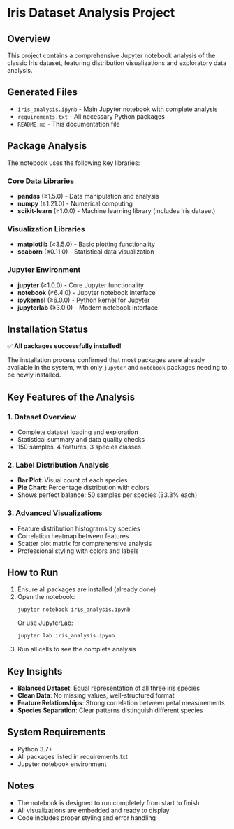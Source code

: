 # Iris Dataset Analysis Project

## Overview
This project contains a comprehensive Jupyter notebook analysis of the classic Iris dataset, featuring distribution visualizations and exploratory data analysis.

## Generated Files
- `iris_analysis.ipynb` - Main Jupyter notebook with complete analysis
- `requirements.txt` - All necessary Python packages
- `README.md` - This documentation file

## Package Analysis
The notebook uses the following key libraries:

### Core Data Libraries
- **pandas** (≥1.5.0) - Data manipulation and analysis
- **numpy** (≥1.21.0) - Numerical computing
- **scikit-learn** (≥1.0.0) - Machine learning library (includes Iris dataset)

### Visualization Libraries
- **matplotlib** (≥3.5.0) - Basic plotting functionality
- **seaborn** (≥0.11.0) - Statistical data visualization

### Jupyter Environment
- **jupyter** (≥1.0.0) - Core Jupyter functionality
- **notebook** (≥6.4.0) - Jupyter notebook interface
- **ipykernel** (≥6.0.0) - Python kernel for Jupyter
- **jupyterlab** (≥3.0.0) - Modern notebook interface

## Installation Status
✅ **All packages successfully installed!**

The installation process confirmed that most packages were already available in the system, with only `jupyter` and `notebook` packages needing to be newly installed.

## Key Features of the Analysis

### 1. Dataset Overview
- Complete dataset loading and exploration
- Statistical summary and data quality checks
- 150 samples, 4 features, 3 species classes

### 2. Label Distribution Analysis
- **Bar Plot**: Visual count of each species
- **Pie Chart**: Percentage distribution with colors
- Shows perfect balance: 50 samples per species (33.3% each)

### 3. Advanced Visualizations
- Feature distribution histograms by species
- Correlation heatmap between features
- Scatter plot matrix for comprehensive analysis
- Professional styling with colors and labels

## How to Run
1. Ensure all packages are installed (already done)
2. Open the notebook:
   ```bash
   jupyter notebook iris_analysis.ipynb
   ```
   Or use JupyterLab:
   ```bash
   jupyter lab iris_analysis.ipynb
   ```
3. Run all cells to see the complete analysis

## Key Insights
- **Balanced Dataset**: Equal representation of all three iris species
- **Clean Data**: No missing values, well-structured format
- **Feature Relationships**: Strong correlation between petal measurements
- **Species Separation**: Clear patterns distinguish different species

## System Requirements
- Python 3.7+
- All packages listed in requirements.txt
- Jupyter notebook environment

## Notes
- The notebook is designed to run completely from start to finish
- All visualizations are embedded and ready to display
- Code includes proper styling and error handling 
